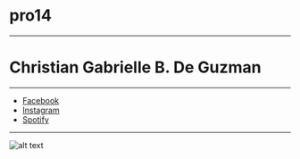 # pro14
---
# Christian Gabrielle B. De Guzman
---
- [Facebook](https://www.facebook.com)
- [Instagram](https://instagram.com)
- [Spotify](https://spotify.com)
  
---

![alt text](https://occ-0-8407-2705.1.nflxso.net/dnm/api/v6/6AYY37jfdO6hpXcMjf9Yu5cnmO0/AAAABRn5ta_21hJMbLY9l1-hLr5tDmw-2QmS4sUZmo1R_8Zmc8FpQaNV9uNpvSFl8ycZPba3EoDG5OpgkQZ7KYSyLkaayQsl-QSv0eHt.jpg?r=623)


